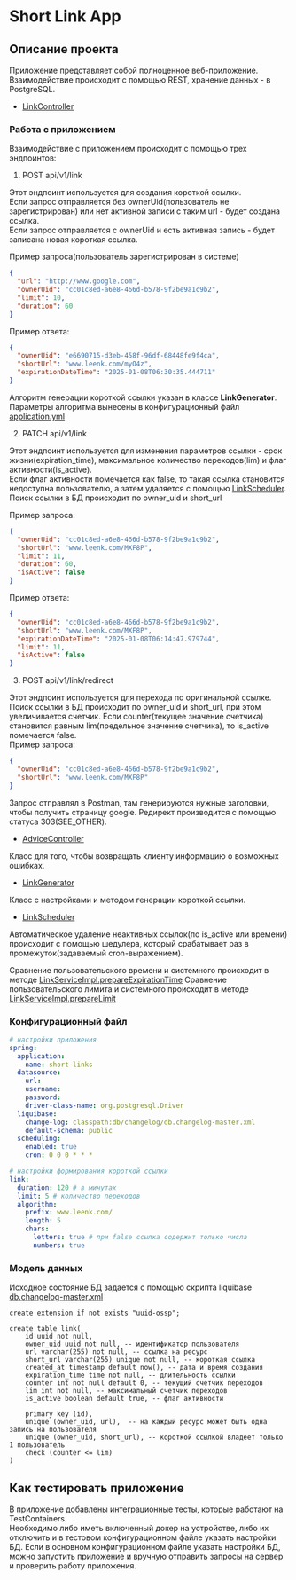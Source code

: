 # Short Link App

## Описание проекта

Приложение представляет собой полноценное веб-приложение.  
Взаимодействие происходит с помощью REST, хранение данных - в PostgreSQL.  

* [LinkController](src/main/java/sf/shortlinks/api/LinkController.java)

### Работа с приложением

Взаимодействие с приложением происходит с помощью трех эндпоинтов:

1. POST api/v1/link

Этот эндпоинт используется для создания короткой ссылки.  
Если запрос отправляется без ownerUid(пользователь не зарегистрирован) или нет активной записи с таким url - будет создана ссылка.  
Если запрос отправляется с ownerUid и есть активная запись - будет записана новая короткая ссылка.  

Пример запроса(пользователь зарегистрирован в системе)
```json
{
  "url": "http://www.google.com",
  "ownerUid": "cc01c8ed-a6e8-466d-b578-9f2be9a1c9b2",
  "limit": 10,
  "duration": 60
}
```
Пример ответа: 
```json
{
  "ownerUid": "e6690715-d3eb-458f-96df-68448fe9f4ca",
  "shortUrl": "www.leenk.com/myO4z",
  "expirationDateTime": "2025-01-08T06:30:35.444711"
}
```
Алгоритм генерации короткой ссылки указан в классе **LinkGenerator**. Параметры алгоритма вынесены в конфигурационный файл [application.yml](src/main/resources/application.yml)

2. PATCH api/v1/link

Этот эндпоинт используется для изменения параметров ссылки - срок жизни(expiration_time), максимальное количество переходов(lim) и флаг активности(is_active).  
Если флаг активности помечается как false, то такая ссылка становится недоступна пользователю, а затем удаляется с помощью [LinkScheduler](src/main/java/sf/shortlinks/scheduler/LinkScheduler.java).
Поиск ссылки в БД происходит по owner_uid и short_url

Пример запроса:
```json
{
  "ownerUid": "cc01c8ed-a6e8-466d-b578-9f2be9a1c9b2",
  "shortUrl": "www.leenk.com/MXF8P",
  "limit": 11,
  "duration": 60,
  "isActive": false
}
```
Пример ответа:
```json
{
  "ownerUid": "cc01c8ed-a6e8-466d-b578-9f2be9a1c9b2",
  "shortUrl": "www.leenk.com/MXF8P",
  "expirationDateTime": "2025-01-08T06:14:47.979744",
  "limit": 11,
  "isActive": false
}
```

3. POST api/v1/link/redirect

Этот эндпоинт используется для перехода по оригинальной ссылке.   
Поиск ссылки в БД происходит по owner_uid и short_url, при этом увеличивается счетчик.
Если counter(текущее значение счетчика) становится равным lim(предельное значение счетчика), то is_active помечается false.  
Пример запроса:
```json
{
  "ownerUid": "cc01c8ed-a6e8-466d-b578-9f2be9a1c9b2",
  "shortUrl": "www.leenk.com/MXF8P"
}
```
Запрос отправлял в Postman, там генерируются нужные заголовки, чтобы получить страницу google. Редирект производится с помощью статуса 303(SEE_OTHER).  
* [AdviceController](src/main/java/sf/shortlinks/api/AdviceController.java) 

Класс для того, чтобы возвращать клиенту информацию о возможных ошибках.

* [LinkGenerator](src/main/java/sf/shortlinks/generator/LinkGenerator.java)

Класс с настройками и методом генерации короткой ссылки.

* [LinkScheduler](src/main/java/sf/shortlinks/scheduler/LinkScheduler.java)

Автоматическое удаление неактивных ссылок(по is_active или времени) происходит с помощью шедулера, который срабатывает раз в промежуток(задаваемый cron-выражением).  

Сравнение пользовательского времени и системного происходит в методе [LinkServiceImpl.prepareExpirationTime](src/main/java/sf/shortlinks/service/impl/LinkServiceImpl.java)
Сравнение пользовательского лимита и системного происходит в методе [LinkServiceImpl.prepareLimit](src/main/java/sf/shortlinks/service/impl/LinkServiceImpl.java)

### Конфигурационный файл 
```yaml
# настройки приложения
spring:
  application:
    name: short-links
  datasource:
    url: 
    username: 
    password: 
    driver-class-name: org.postgresql.Driver
  liquibase:
    change-log: classpath:db/changelog/db.changelog-master.xml
    default-schema: public
  scheduling:
    enabled: true
    cron: 0 0 0 * * *

# настройки формирования короткой ссылки
link:
  duration: 120 # в минутах
  limit: 5 # количество переходов
  algorithm:
    prefix: www.leenk.com/ 
    length: 5
    chars:
      letters: true # при false ссылка содержит только числа
      numbers: true
```
### Модель данных 
Исходное состояние БД задается с помощью скрипта liquibase [db.changelog-master.xml](src/main/resources/db/changelog/db.changelog-master.xml)

```postgresql
create extension if not exists "uuid-ossp";

create table link(
    id uuid not null,
    owner_uid uuid not null, -- идентификатор пользователя
    url varchar(255) not null, -- ссылка на ресурс
    short_url varchar(255) unique not null, -- короткая ссылка
    created_at timestamp default now(), -- дата и время создания
    expiration_time time not null, -- длительность ссылки
    counter int not null default 0, -- текущий счетчик переходов
    lim int not null, -- максимальный счетчик переходов
    is_active boolean default true, -- флаг активности

    primary key (id),
    unique (owner_uid, url),  -- на каждый ресурс может быть одна запись на пользователя
    unique (owner_uid, short_url), -- короткой ссылкой владеет только 1 пользователь
    check (counter <= lim)
)
```
## Как тестировать приложение

В приложение добавлены интеграционные тесты, которые работают на TestContainers.  
Необходимо либо иметь включенный докер на устройстве, либо их отключить и в тестовом конфигурационном файле указать настройки БД.
Если в основном конфигурационном файле указать настройки БД, можно запустить приложение и вручную отправить запросы на сервер и проверить работу приложения.